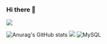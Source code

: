 ### Hi there 👋

<!--
**lullu303/lullu303** is a ✨ _special_ ✨ repository because its `README.md` (this file) appears on your GitHub profile.

Here are some ideas to get you started:

-->
<a href="버튼을 눌렀을 때 이동할 링크" target="_blank"><img src="https://img.shields.io/badge/뱃지레이블-배경색?style=뱃지모양&logo=로고&logoColor=로고색상"/></a>

![Anurag's GitHub stats](https://github-readme-stats.vercel.app/api?username=lullu303&show_icons=true&theme=radical)
<img src="https://img.shields.io/badge/React-61DAFB?style=flat-square&logo=React&logoColor=white"/>
![MySQL](https://img.shields.io/badge/mysql-%2300f.svg?style=for-the-badge&logo=mysql&logoColor=white)
